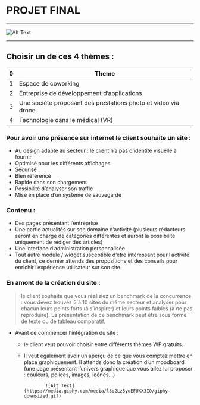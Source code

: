 
# PROJET FINAL 
----

![Alt Text](https://media.giphy.com/media/dngSJRCuyR8ha/giphy-downsized.gif)

----
## Choisir un de ces 4 thèmes :
| 0 | Theme |
| ------ | ------ |
| 1 | Espace de coworking |
| 2 | Entreprise de développement d’applications |
| 3 | Une société proposant des prestations photo et vidéo via drone |
| 4 | Technologie dans le médical (VR) |

### Pour avoir une présence sur internet le client souhaite un site :

* Au design adapté au secteur : le client n’a pas d’identité visuelle à fournir 
* Optimisé pour les différents affichages 
* Sécurisé
* Bien référencé
* Rapide dans son chargement
* Possibilité d’analyser son traffic
* Mise en place d’un système de sauvegarde

### Contenu :
* Des pages présentant l’entreprise 
* Une partie actualités sur son domaine d’activité (plusieurs rédacteurs seront en charge de catégories différentes et  auront la possibilité uniquement de rédiger des articles)
* Une interface d’administration personnalisée
* Tout autre module / widget susceptible d’être intéressant pour l’activité du client, ce dernier attends des propositions et des conseils pour enrichir l’expérience utilisateur sur son site.

### En amont de la création du site :

> le client souhaite que vous réalisiez un benchmark de la concurrence : vous devez trouvez 5 à 10 sites du même secteur et analyser pour chacun leurs points forts (à s’inspirer) et leurs points faibles (à ne pas reproduire). La présentation de ce benchmark peut être sous forme de texte ou de tableau comparatif.

* Avant de commencer l’intégration du site :
    * le client veut pouvoir choisir entre différents thèmes WP gratuits.
    * Il veut également avoir un aperçu de ce que vous comptez mettre en place graphiquement. Il attends donc la création d’un moodboard (une page présentant l’univers graphique que vous allez lui proposer : couleurs, polices, images, icônes…)
    
 
                  ![Alt Text](https://media.giphy.com/media/l3q2Lz5yuEFUXX3IQ/giphy-downsized.gif)
